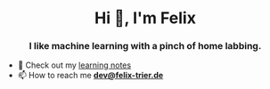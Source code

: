 <h1 align="center">Hi 👋, I'm Felix</h1>

<h3 align="center">I like machine learning with a pinch of home labbing.</h3>

- 📝 Check out my [learning notes](https://ftrier.github.io/learning-notes)
- 📫 How to reach me **dev@felix-trier.de**
